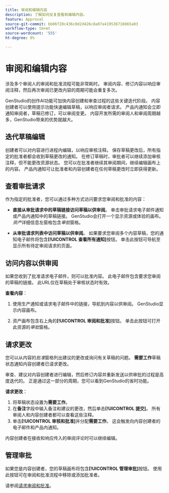 ```yaml
---
title: 审阅和编辑内容
description: 了解如何反复查看和编辑内容。
feature: Approval
source-git-commit: bb06f20c436c0d2d426c8a07a419536716665a03
workflow-type: tm+mt
source-wordcount: '555'
ht-degree: 0%

---
```



# 审阅和编辑内容

涉及多个审阅人的审阅和批准流程可能非常耗时。 审阅内容、修订内容以响应审阅注释，然后再次审阅已更改内容的周期可能会重复多次。

GenStudio的创作AI功能可加快内容创建和审查过程的这些关键迭代阶段。 内容创建者可以使用提示功能快速编辑草稿，以响应审阅者请求。 产品内通知会立即通知审阅者，草稿已修订，可以审阅变更。 内容开发所需的审阅人和审阅周期越多，GenStudio带来的优势就越大。

## 迭代草稿编辑

创建者可以对内容进行进程内编辑，以响应审核注释。 保存草稿更改后，所有指定的批准者都会收到草稿更改的通知。 在修订草稿时，审批者可以继续添加审核注释，但不能更改资源状态。 您可以在批准者继续其审阅期间，继续编辑画布上的内容。 产品内通知可让批准者和内容创建者在任何草稿更改时立即获得更新。

## 查看审批请求

作为指定的批准者，您可以通过多种方式访问要求您审阅和批准的内容：

* **直接从审批请求中的草稿链接访问草稿以供审阅**。 单击审批请求电子邮件通知或产品内通知中的草稿链接。 GenStudio会打开一个显示资源或体验的画布。 _资产_&#x200B;详细信息左窗格包含&#x200B;_审批_&#x200B;窗格。

* **从审批请求列表中访问草稿以供审阅**。 如果要求您审阅多个内容草稿，您的通知电子邮件将包含&#x200B;**[!UICONTROL 查看所有通知]**&#x200B;按钮。 单击此按钮可导航至显示所有待定审阅请求的页面。

## 访问内容以供审阅

如果您收到了批准请求电子邮件，则可以批准内容。 此电子邮件包含要求您审阅的草稿的链接。 此URL仅在草稿处于审核状态时有效。

**查看内容**：

1. 使用生产通知或请求电子邮件中的链接，导航到内容以供审阅。 GenStudio显示内容画布。

1. 资产画布包含右上角的&#x200B;**[!UICONTROL 审阅和批准]**&#x200B;按钮。 单击此按钮可打开此资源的&#x200B;_审批_&#x200B;窗格。

## 请求更改

您可以从内容的&#x200B;_批准_&#x200B;窗格列出建议的更改或询问有关草稿的问题。 **需要工作**&#x200B;草稿状态通知内容创建者已请求更改。

审查、建议对内容创建者进行编辑，然后修订内容并重新发送以供审批的过程是高度迭代的。 正是通过这一部分的周期，您可以看到GenStudio的省时功能。

**请求更改**：

1. 将草稿状态设置为&#x200B;**需要工作**。
1. 在&#x200B;**备注**&#x200B;字段中输入备注和建议的更改，然后单击&#x200B;**[!UICONTROL 提交]**。 所有审阅人和内容创建者都可以查看这些注释。
1. 单击&#x200B;**[!UICONTROL 审核和批准]**&#x200B;并分配&#x200B;**需要工作**。 这会触发向内容创建者的电子邮件和产品内通知。

内容创建者在接收和响应传入的审阅评论时可以继续编辑。

## 管理审批

如果您是内容创建者，您的草稿画布将包含&#x200B;**[!UICONTROL 管理审批]**&#x200B;按钮。 使用此按钮可在审阅和批准流程中移除或添加批准者。

请参阅[请求审阅和批准](./request-review.md)。
